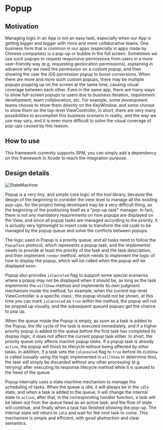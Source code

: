 # Popup

## Motivation

Managing logic in an App is not an easy task, especially when our App is getting bigger and bigger with more and more collaborative teams. One business form that is common in our apps (especially in apps made by Chinese companies) is a pop-up or bubble in the full screen. Sometimes we use such popups to request responsive permissions from users in a more user-friendly way (e.g. requesting geolocation permissions), explaining in advance why we need the permission on a custom popup, and then showing the user the iOS permission popup to boost conversions. When there are more and more such custom popups, there may be multiple popups popping up on the screen at the same time, causing visual coverage between each other. Even in the same app, there are many ways to show full-screen popups to users due to business iteration, requirement development, team collaboration, etc. For example, some development teams choose to show them directly on the KeyWindow, and some choose to show them on the top-level ViewController, in short, there are very many possibilities to accomplish this business scenario in reality, and the way we use may vary, and it is even more difficult to solve the visual coverage of pop-ups caused by this reason.

## How to use

This framework currently supports SPM, you can simply add a dependency on this framework in Xcode to reach the integration purpose.

## Design details

![StateMachine](https://user-images.githubusercontent.com/6101691/124080913-7abe6f80-da7d-11eb-9b20-68f7710df04e.png)

Popup is a very tiny, and simple core logic of the tool library, because the design of the beginning to consider the view level to manage all the existing pop-ups, for the project being developed may be a very difficult thing, so the beginning of the positioning itself as a "pop-up task" manager. In fact, there is not any mandatory requirements on how popups are displayed on the View, and since all popup tasks are managed according to the priority, it is actually very lightweight to insert code to transform the old code to be managed by the popup queue and solve the conflicts between popups.

The logic used in Popup is a priority queue, and all tasks need to follow the `PopupTask` protocol, which represents a popup task, and the implementor needs to provide at least the priority of the task and the task description, and then implement `render` method, which needs to implement the logic of how to display the popup, which will be called when the popup will be displayed soon.

Popup also provides `isCanceled` flag to support some special scenarios where a popup may not be displayed when it should be, as long as the task implements the `willShow` method and implements its own judgment mechanism inside the method, for example, when the current top-level ViewController is a specific class , the popup should not be shown, at this time you can mark `isCanceled` as `true` within the method, the popup will not be popped up visually, and the subsequent queued popups get the chance to pop up.

When the queue inside the Popup is empty, as soon as a task is added to the Popup, the life cycle of the task is executed immediately, and if a higher priority popup is added to the queue before the first task has completed its display logic, it does not affect the current popup task either. In short, the priority queue only affects inactive popup tasks. If a popup task is already `active`, the popup will finish its lifecycle without being affected by other tasks. In addition, if a task sets the `isCanceled` flag to `true` before its `didShow` is called (usually using the logic implemented in `willShow` to determine this), the task will simply be discarded without any other processing (e.g. retrying) after executing its response lifecycle method while it is queued to the head of the queue.

Popup internally uses a state machine mechanism to manage the scheduling of tasks. When the queue is idle, it will always be in the `idle` state, and when a task is added to the queue, it will change the internal state to `active`, after that, in the corresponding handler function, a task will be taken out from the queue head as an active task, and the flow of state will continue, and finally when a task has finished showing the pop-up. The internal state will return to `idle` and wait for the next task to come. This mechanism is simple and efficient, with good abstraction and clear semantics.
